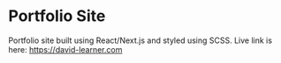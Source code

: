 # Portfolio Site

Portfolio site built using React/Next.js and styled using SCSS. Live link is here: https://david-learner.com
